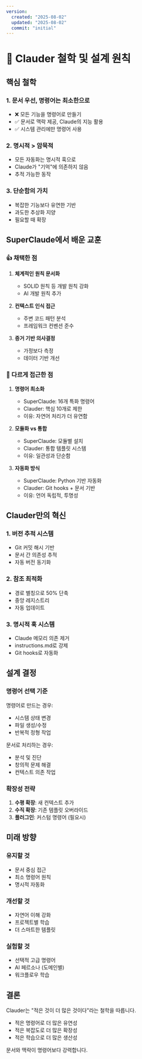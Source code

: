 ```yaml
---
version:
  created: "2025-08-02"
  updated: "2025-08-02"
  commit: "initial"
---
```


# 🎯 Clauder 철학 및 설계 원칙

## 핵심 철학

### 1. 문서 우선, 명령어는 최소한으로
- ❌ 모든 기능을 명령어로 만들기
- ✅ 문서로 맥락 제공, Claude의 지능 활용
- ✅ 시스템 관리에만 명령어 사용

### 2. 명시적 > 암묵적
- 모든 자동화는 명시적 훅으로
- Claude가 "기억"에 의존하지 않음
- 추적 가능한 동작

### 3. 단순함의 가치
- 복잡한 기능보다 유연한 기반
- 과도한 추상화 지양
- 필요할 때 확장

## SuperClaude에서 배운 교훈

### 👍 채택한 점
1. **체계적인 원칙 문서화**
   - SOLID 원칙 등 개발 원칙 강화
   - AI 개발 원칙 추가

2. **컨텍스트 인식 접근**
   - 주변 코드 패턴 분석
   - 프레임워크 컨벤션 준수

3. **증거 기반 의사결정**
   - 가정보다 측정
   - 데이터 기반 개선

### 🤔 다르게 접근한 점
1. **명령어 최소화**
   - SuperClaude: 16개 특화 명령어
   - Clauder: 핵심 10개로 제한
   - 이유: 자연어 처리가 더 유연함

2. **모듈화 vs 통합**
   - SuperClaude: 모듈별 설치
   - Clauder: 통합 템플릿 시스템
   - 이유: 일관성과 단순함

3. **자동화 방식**
   - SuperClaude: Python 기반 자동화
   - Clauder: Git hooks + 문서 기반
   - 이유: 언어 독립적, 투명성

## Clauder만의 혁신

### 1. 버전 추적 시스템
- Git 커밋 해시 기반
- 문서 간 의존성 추적
- 자동 버전 동기화

### 2. 참조 최적화
- 경로 별칭으로 50% 단축
- 중앙 레지스트리
- 자동 업데이트

### 3. 명시적 훅 시스템
- Claude 메모리 의존 제거
- instructions.md로 강제
- Git hooks로 자동화

## 설계 결정

### 명령어 선택 기준
명령어로 만드는 경우:
- 시스템 상태 변경
- 파일 생성/수정
- 반복적 정형 작업

문서로 처리하는 경우:
- 분석 및 진단
- 창의적 문제 해결
- 컨텍스트 의존 작업

### 확장성 전략
1. **수평 확장**: 새 컨텍스트 추가
2. **수직 확장**: 기존 템플릿 오버라이드
3. **플러그인**: 커스텀 명령어 (필요시)

## 미래 방향

### 유지할 것
- 문서 중심 접근
- 최소 명령어 원칙
- 명시적 자동화

### 개선할 것
- 자연어 이해 강화
- 프로젝트별 학습
- 더 스마트한 템플릿

### 실험할 것
- 선택적 고급 명령어
- AI 페르소나 (도메인별)
- 워크플로우 학습

## 결론

Clauder는 "적은 것이 더 많은 것이다"라는 철학을 따릅니다.
- 적은 명령어로 더 많은 유연성
- 적은 복잡도로 더 많은 확장성
- 적은 학습으로 더 많은 생산성

문서와 맥락이 명령어보다 강력합니다.